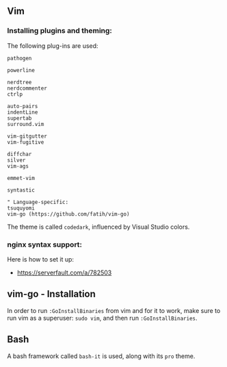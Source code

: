 ## Vim

### Installing plugins and theming:

The following plug-ins are used:
```
pathogen

powerline

nerdtree
nerdcommenter
ctrlp

auto-pairs
indentLine
supertab
surround.vim

vim-gitgutter
vim-fugitive

diffchar
silver
vim-ags

emmet-vim

syntastic

" Language-specific:
tsuquyomi
vim-go (https://github.com/fatih/vim-go)
```

The theme is called `codedark`, influenced by Visual Studio colors.

### nginx syntax support:

Here is how to set it up:
* https://serverfault.com/a/782503

## vim-go - Installation

In order to run `:GoInstallBinaries` from vim and for it to work, make sure to run vim as a superuser: `sudo vim`, and then run `:GoInstallBinaries`.

## Bash

A bash framework called `bash-it` is used, along with its `pro` theme.
